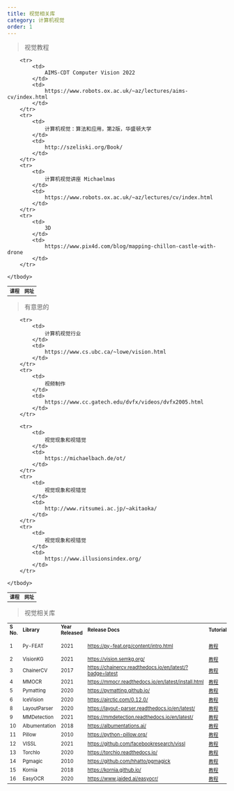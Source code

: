 ```yaml
---
title: 视觉相关库
category: 计算机视觉
order: 1
---
```


> 视觉教程
<table width="1033" style="font-size: 0.8em;">
	<tbody>
		<tr>
			<td>
				<strong>
					课程
				</strong>
			</td>
			<td>
				<strong>
					网址
				</strong>
			</td>
		</tr>
		
		<tr>
			<td>
				AIMS-CDT Computer Vision 2022  
			</td>
			<td>
				https://www.robots.ox.ac.uk/~az/lectures/aims-cv/index.html
			</td>
		</tr>
		<tr>
			<td>
				计算机视觉：算法和应用，第2版，华盛顿大学
			</td>
			<td>
				http://szeliski.org/Book/
			</td>
		</tr>
		<tr>
			<td>
				计算机视觉讲座 Michaelmas
			</td>
			<td>
				https://www.robots.ox.ac.uk/~az/lectures/cv/index.html
			</td>
		</tr>
		<tr>
			<td>
				3D
			</td>
			<td>
				https://www.pix4d.com/blog/mapping-chillon-castle-with-drone
			</td>
		</tr>
		
	</tbody>
</table>

> 有意思的
<table width="1033" style="font-size: 0.8em;">
	<tbody>
		<tr>
			<td>
				<strong>
					课程
				</strong>
			</td>
			<td>
				<strong>
					网址
				</strong>
			</td>
		</tr>
		
		<tr>
			<td>
				计算机视觉行业
			</td>
			<td>
				https://www.cs.ubc.ca/~lowe/vision.html
			</td>
		</tr>
		<tr>
			<td>
				视频制作
			</td>
			<td>
				https://www.cc.gatech.edu/dvfx/videos/dvfx2005.html
			</td>
		</tr>
		
		<tr>
			<td>
				视觉现象和视错觉
			</td>
			<td>
				https://michaelbach.de/ot/
			</td>
		</tr>
		<tr>
			<td>
				视觉现象和视错觉
			</td>
			<td>
				http://www.ritsumei.ac.jp/~akitaoka/
			</td>
		</tr>
		<tr>
			<td>
				视觉现象和视错觉
			</td>
			<td>
				https://www.illusionsindex.org/
			</td>
		</tr>
		
	</tbody>
</table>

> 视觉相关库
<table width="1033" style="font-size: 0.8em;">
	<tbody>
		<tr>
			<td width="44">
				<strong>
					S No.
				</strong>
			</td>
			<td width="172">
				<strong>
					Library
				</strong>
			</td>
			<td width="103">
				<strong>
					Year Released
				</strong>
			</td>
			<td width="595">
				<strong>
					Release Docs
				</strong>
			</td>
			<td width="975">
				<strong>
					Tutorials
				</strong>
			</td>
		</tr>
		<tr>
			<td>
				<p>
					1
				</p>
			</td>
			<td>
				Py-FEAT
			</td>
			<td>
				2021
			</td>
			<td>
				<a href="https://py-feat.org/content/intro.html" data-wpel-link="external"
				target="_blank" rel="follow">
					https://py-feat.org/content/intro.html
				</a>
			</td>
			<td>
				<a href="https://analyticsindiamag.com/a-guide-to-facial-expression-analysis-using-py-feat/"
				data-wpel-link="internal">
					教程
				</a>
			</td>
		</tr>
		<tr>
			<td>
				2
			</td>
			<td>
				VisionKG
			</td>
			<td>
				2021
			</td>
			<td>
				<a href="https://vision.semkg.org/" data-wpel-link="external" target="_blank"
				rel="follow">
					https://vision.semkg.org/
				</a>
			</td>
			<td>
				<a href="https://analyticsindiamag.com/how-to-query-data-for-computer-vision-tasks-using-visionkg/"
				data-wpel-link="internal">
					教程
				</a>
			</td>
		</tr>
		<tr>
			<td>
				3
			</td>
			<td>
				ChainerCV
			</td>
			<td>
				2017
			</td>
			<td>
				<a href="https://chainercv.readthedocs.io/en/latest/?badge=latest" data-wpel-link="external"
				target="_blank" rel="follow">
					https://chainercv.readthedocs.io/en/latest/?badge=latest
				</a>
			</td>
			<td>
				<a href="https://analyticsindiamag.com/chainercv-tutorial-a-tool-for-major-computer-vision-tasks/"
				data-wpel-link="internal">
					教程
				</a>
			</td>
		</tr>
		<tr>
			<td>
				4
			</td>
			<td>
				MMOCR
			</td>
			<td>
				2021
			</td>
			<td>
				<a href="https://mmocr.readthedocs.io/en/latest/install.html" data-wpel-link="external"
				target="_blank" rel="follow">
					https://mmocr.readthedocs.io/en/latest/install.html
				</a>
			</td>
			<td>
				<a href="https://analyticsindiamag.com/a-guide-to-text-detection-and-recognition-using-mmocr"
				data-wpel-link="internal">
					教程
				</a>
			</td>
		</tr>
		<tr>
			<td>
				5
			</td>
			<td>
				Pymatting
			</td>
			<td>
				2020
			</td>
			<td>
				<a href="https://pymatting.github.io/" data-wpel-link="external" target="_blank"
				rel="follow">
					https://pymatting.github.io/
				</a>
			</td>
			<td>
				<a href="https://analyticsindiamag.com/a-beginners-guide-to-image-matting-in-python/"
				data-wpel-link="internal">
					教程
				</a>
			</td>
		</tr>
		<tr>
			<td>
				6
			</td>
			<td>
				IceVision
			</td>
			<td>
				2020
			</td>
			<td>
				<a href="https://airctic.com/0.12.0/" data-wpel-link="external" target="_blank"
				rel="follow">
					https://airctic.com/0.12.0/
				</a>
			</td>
			<td>
				<a href="https://analyticsindiamag.com/a-hands-on-guide-to-icevision-framework-for-object-detection/"
				data-wpel-link="internal">
					教程
				</a>
			</td>
		</tr>
		<tr>
			<td>
				8
			</td>
			<td>
				LayoutParser
			</td>
			<td>
				2020
			</td>
			<td>
				<a href="https://layout-parser.readthedocs.io/en/latest" data-wpel-link="external"
				target="_blank" rel="follow">
					https://layout-parser.readthedocs.io/en/latest/
				</a>
			</td>
			<td>
				<a href="https://analyticsindiamag.com/guide-to-layoutparser-a-document-image-analysis-python-library/"
				data-wpel-link="internal">
					教程
				</a>
			</td>
		</tr>
		<tr>
			<td>
				9
			</td>
			<td>
				MMDetection
			</td>
			<td>
				2021
			</td>
			<td>
				<a href="https://mmdetection.readthedocs.io/en/latest/" data-wpel-link="external"
				target="_blank" rel="follow">
					https://mmdetection.readthedocs.io/en/latest/
				</a>
			</td>
			<td>
				<a href="https://analyticsindiamag.com/guide-to-mmdetection-an-object-detection-python-toolbox/"
				data-wpel-link="internal">
					教程
				</a>
			</td>
		</tr>
		<tr>
			<td>
				10
			</td>
			<td>
				Albumentation
			</td>
			<td>
				2018
			</td>
			<td>
				<a href="https://albumentations.ai/" data-wpel-link="external" target="_blank"
				rel="follow">
					https://albumentations.ai/
				</a>
			</td>
			<td>
				<a href="https://analyticsindiamag.com/hands-on-guide-to-albumentation/"
				data-wpel-link="internal">
					教程
				</a>
			</td>
		</tr>
		<tr>
			<td>
				11
			</td>
			<td>
				Pillow
			</td>
			<td>
				2010
			</td>
			<td>
				<a href="https://python-pillow.org/" data-wpel-link="external" target="_blank"
				rel="follow">
					https://python-pillow.org/
				</a>
			</td>
			<td>
				<a href="https://analyticsindiamag.com/hands-on-guide-to-pillow-python-library-for-image-processing/"
				data-wpel-link="internal">
					教程
				</a>
			</td>
		</tr>
		<tr>
			<td>
				12
			</td>
			<td>
				VISSL
			</td>
			<td>
				2021
			</td>
			<td>
				<a href="https://github.com/facebookresearch/vissl" data-wpel-link="external"
				target="_blank" rel="follow">
					https://github.com/facebookresearch/vissl
				</a>
			</td>
			<td>
				<a href="https://analyticsindiamag.com/guide-to-vissl-vision-library-for-self-supervised-learning/"
				data-wpel-link="internal">
					教程
				</a>
			</td>
		</tr>
		<tr>
			<td>
				13&nbsp;
			</td>
			<td>
				TorchIo
			</td>
			<td>
				2020
			</td>
			<td>
				<a href="https://torchio.readthedocs.io/" data-wpel-link="external" target="_blank"
				rel="follow">
					https://torchio.readthedocs.io/
				</a>
			</td>
			<td>
				<a href="https://analyticsindiamag.com/torchio-3d-medical-imaging/" data-wpel-link="internal">
					教程
				</a>
			</td>
		</tr>
		<tr>
			<td>
				14
			</td>
			<td>
				Pgmagic
			</td>
			<td>
				2010
			</td>
			<td>
				<a href="https://github.com/hhatto/pgmagick" data-wpel-link="external"
				target="_blank" rel="follow">
					https://github.com/hhatto/pgmagick
				</a>
			</td>
			<td>
				<a href="https://analyticsindiamag.com/complete-guide-on-pgmagick-python-tool-for-image-processing/"
				data-wpel-link="internal">
					教程
				</a>
			</td>
		</tr>
		<tr>
			<td>
				15
			</td>
			<td>
				Kornia
			</td>
			<td>
				2018
			</td>
			<td>
				<a href="https://kornia.github.io/" data-wpel-link="external" target="_blank"
				rel="follow">
					https://kornia.github.io/
				</a>
			</td>
			<td>
				<a href="https://analyticsindiamag.com/guide-to-kornia-an-opencv-inspired-pytorch-framework/"
				data-wpel-link="internal">
					教程
				</a>
			</td>
		</tr>
		<tr>
			<td>
				16
			</td>
			<td>
				EasyOCR
			</td>
			<td>
				2020
			</td>
			<td>
				<a href="https://www.jaided.ai/easyocr/" data-wpel-link="external" target="_blank"
				rel="follow">
					https://www.jaided.ai/easyocr/
				</a>
			</td>
			<td>
				<a href="https://analyticsindiamag.com/hands-on-tutorial-on-easyocr-for-scene-text-detection-in-images/"
				data-wpel-link="internal">
					教程
				</a>
			</td>
		</tr>
	</tbody>
</table>


